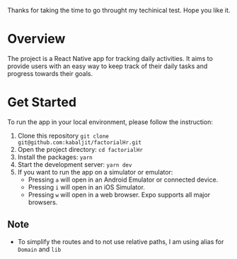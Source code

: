 Thanks for taking the time to go throught my techinical test. Hope you like it.

# Overview

The project is a React Native app for tracking daily activities. It aims to provide users with an easy way to keep track of their daily tasks and progress towards their goals.

# Get Started

To run the app in your local environment, please follow the instruction:

1. Clone this repository `git clone git@github.com:kabaljit/factorialHr.git`
2. Open the project directory: `cd factorialHr`
3. Install the packages: `yarn`
4. Start the development server: `yarn dev`
5. If you want to run the app on a simulator or emulator:
   - Pressing `a` will open in an Android Emulator or connected device.
   - Pressing `i` will open in an iOS Simulator.
   - Pressing `w` will open in a web browser. Expo supports all major browsers.

## Note

- To simplify the routes and to not use relative paths, I am using alias for `Domain` and `lib`
